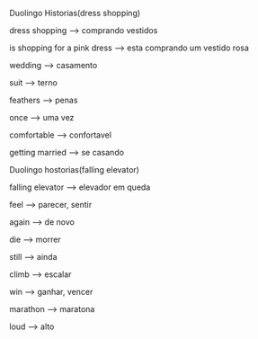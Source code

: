 <p>Duolingo Historias(dress shopping)</p>
<p>dress shopping --> comprando vestidos</p>
<p>is shopping for a pink dress --> esta comprando um vestido rosa</p>
<p>wedding --> casamento</p>
<p>suit --> terno</p>
<p>feathers --> penas</p>
<p>once --> uma vez</p>
<p>comfortable --> confortavel</p>
<p>getting married --> se casando</p>

<p>Duolingo hostorias(falling elevator)</p>
<p>falling elevator --> elevador em queda</p>
<p>feel --> parecer, sentir</p>
<p>again --> de novo</p>	
<p>die --> morrer</p>
<p>still --> ainda</p>
<p>climb --> escalar</p>
<p>win --> ganhar, vencer</p>
<p>marathon --> maratona</p>
<p>loud --> alto</p>
